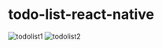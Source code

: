 # todo-list-react-native



![todolist1](https://github.com/shashikumar242/todo-list-react-native/assets/70603986/877539fb-a45d-499e-8c02-6123dfef2afe)
![todolist2](https://github.com/shashikumar242/todo-list-react-native/assets/70603986/25aa30d7-c935-4740-a3a4-60f1d8eb1c64)
